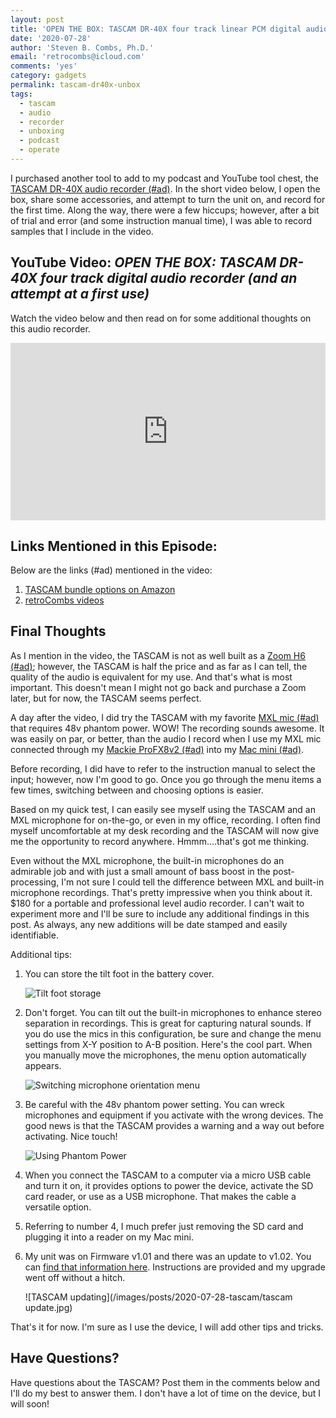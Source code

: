 ```yaml
---
layout: post
title: 'OPEN THE BOX: TASCAM DR-40X four track linear PCM digital audio recorder'
date: '2020-07-28'
author: 'Steven B. Combs, Ph.D.'
email: 'retrocombs@icloud.com'
comments: 'yes'
category: gadgets
permalink: tascam-dr40x-unbox
tags:
  - tascam
  - audio
  - recorder
  - unboxing
  - podcast
  - operate
---
```


I purchased another tool to add to my podcast and YouTube tool chest, the [TASCAM DR-40X audio recorder (#ad)](https://amzn.to/3jIDVE9). In the short video below, I open the box, share some accessories, and attempt to turn the unit on, and record for the first time. Along the way, there were a few hiccups; however, after a bit of trial and error (and some instruction manual time), I was able to record samples that I include in the video.

## YouTube Video: _OPEN THE BOX: TASCAM DR-40X four track digital audio recorder (and an attempt at a first use)_

Watch the video below and then read on for some additional thoughts on this audio recorder.

<div style="position:relative;padding-top:56.25%;"><p><iframe src="https://www.youtube.com/embed/f1XHL74R8q4" frameborder="0" allowfullscreen="true" mozallowfullscreen="true" webkitallowfullscreen="true" style="position:absolute;top:0;left:0;width:100%;height:100%;"></iframe></p></div>

## Links Mentioned in this Episode:

Below are the links (#ad) mentioned in the video:

1. [TASCAM bundle options on Amazon](https://amzn.to/3jIDVE9)
2. [retroCombs videos](https://www.youtube.com/playlist?list=PLRVBh2hjFTolfr0_s80Z_Z5bawxWkfRRW)

## Final Thoughts

As I mention in the video, the TASCAM is not as well built as a [Zoom H6  (#ad)](https://amzn.to/30ULAqp); however, the TASCAM is half the price and as far as I can tell, the quality of the audio is equivalent for my use. And that's what is most important. This doesn't mean I might not go back and purchase a Zoom later, but for now, the TASCAM seems perfect.

A day after the video, I did try the TASCAM with my favorite [MXL mic  (#ad)](https://amzn.to/2X6a1QD) that requires 48v phantom power. WOW! The recording sounds awesome. It was easily on par, or better, than the audio I record when I use my MXL mic connected through my [Mackie ProFX8v2  (#ad)](https://amzn.to/2X1bA2c) into my [Mac mini (#ad)](https://amzn.to/39BacZ7).

Before recording, I did have to refer to the instruction manual to select the input; however, now I'm good to go. Once you go through the menu items a few times, switching between and choosing options is easier.

Based on my quick test, I can easily see myself using the TASCAM and an MXL microphone for on-the-go, or even in my office, recording. I often find myself uncomfortable at my desk recording and the TASCAM will now give me the opportunity to record anywhere. Hmmm....that's got me thinking.

Even without the MXL microphone, the built-in microphones do an admirable job and with just a small amount of bass boost in the post-processing, I'm not sure I could tell the difference between MXL and built-in microphone recordings. That's pretty impressive when you think about it. $180 for a portable and professional level audio recorder. I can't wait to experiment more and I'll be sure to include any additional findings in this post. As always, any new additions will be date stamped and easily identifiable.

Additional tips:

1. You can store the tilt foot in the battery cover.

    ![Tilt foot storage](/images/posts/2020-07-28-tascam/tiltfoot.jpg)

2. Don't forget. You can tilt out the built-in microphones to enhance stereo separation in recordings. This is great for capturing natural sounds. If you do use the mics in this configuration, be sure and change the menu settings from X-Y position to A-B position. Here's the cool part. When you manually move the microphones, the menu option automatically appears.

    ![Switching microphone orientation menu](/images/posts/2020-07-28-tascam/mic-menu.gif)

3. Be careful with the 48v phantom power setting. You can wreck microphones and equipment if you activate with the wrong devices. The good news is that the TASCAM provides a warning and a way out before activating. Nice touch!

    ![Using Phantom Power](/images/posts/2020-07-28-tascam/phantom.jpg)

4. When you connect the TASCAM to a computer via a micro USB cable and turn it on, it provides options to power the device, activate the SD card reader, or use as a USB microphone. That makes the cable a versatile option.
5. Referring to number 4, I much prefer just removing the SD card and plugging it into a reader on my Mac mini.
6. My unit was on Firmware v1.01 and there was an update to v1.02. You can [find that information here](https://tascam.com/us/product/dr-40x/download). Instructions are provided and my upgrade went off without a hitch.

    ![TASCAM updating](/images/posts/2020-07-28-tascam/tascam update.jpg)

That's it for now. I'm sure as I use the device, I will add other tips and tricks.

## Have Questions?

Have questions about the TASCAM? Post them in the comments below and I'll do my best to answer them. I don't have a lot of time on the device, but I will soon!
